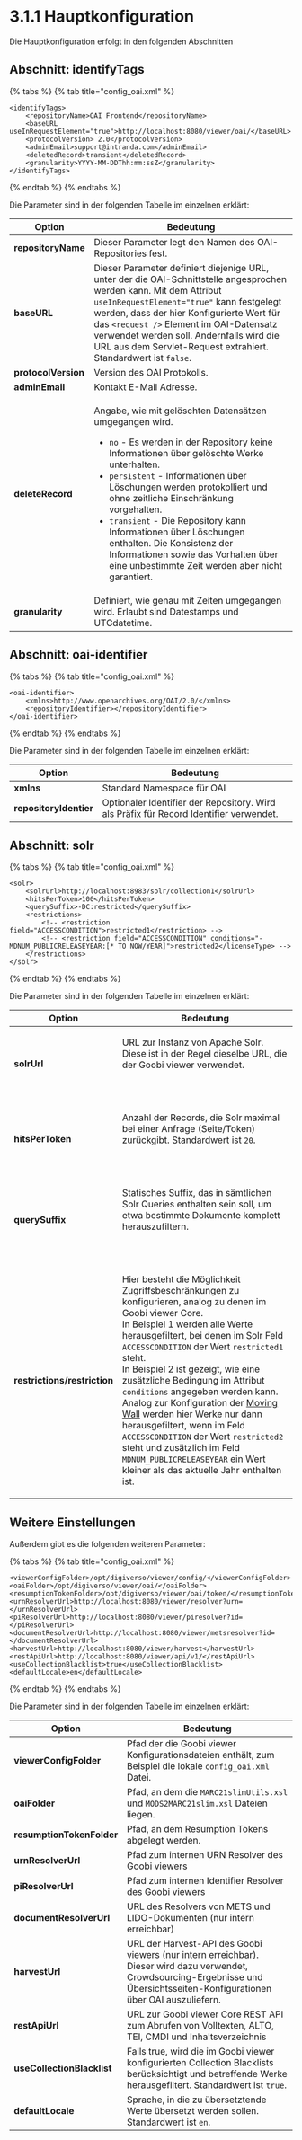 # 3.1.1 Hauptkonfiguration

Die Hauptkonfiguration erfolgt in den folgenden Abschnitten

## Abschnitt: identifyTags

{% tabs %}
{% tab title="config_oai.xml" %}
```markup
<identifyTags>
    <repositoryName>OAI Frontend</repositoryName>
    <baseURL useInRequestElement="true">http://localhost:8080/viewer/oai/</baseURL>
    <protocolVersion> 2.0</protocolVersion>
    <adminEmail>support@intranda.com</adminEmail>
    <deletedRecord>transient</deletedRecord>
    <granularity>YYYY-MM-DDThh:mm:ssZ</granularity>
</identifyTags>
```
{% endtab %}
{% endtabs %}

Die Parameter sind in der folgenden Tabelle im einzelnen erklärt:

| Option              | Bedeutung                                                                                                                                                                                                                                                                                                                                                                                                                                                                                                                          |
| ------------------- | ---------------------------------------------------------------------------------------------------------------------------------------------------------------------------------------------------------------------------------------------------------------------------------------------------------------------------------------------------------------------------------------------------------------------------------------------------------------------------------------------------------------------------------- |
| **repositoryName**  | Dieser Parameter legt den Namen des OAI-Repositories fest.                                                                                                                                                                                                                                                                                                                                                                                                                                                                         |
| **baseURL**         | Dieser Parameter definiert diejenige URL, unter der die OAI-Schnittstelle angesprochen werden kann. Mit dem Attribut `useInRequestElement="true"` kann festgelegt werden, dass der hier Konfigurierte Wert für das  `<request />` Element im OAI-Datensatz verwendet werden soll. Andernfalls wird die URL aus dem Servlet-Request extrahiert. Standardwert ist `false`.                                                                                                                                                           |
| **protocolVersion** | Version des OAI Protokolls.                                                                                                                                                                                                                                                                                                                                                                                                                                                                                                        |
| **adminEmail**      | Kontakt E-Mail Adresse.                                                                                                                                                                                                                                                                                                                                                                                                                                                                                                            |
| **deleteRecord**    | <p>Angabe, wie mit gelöschten Datensätzen umgegangen wird.</p><ul><li><code>no</code> - Es werden in der Repository keine Informationen über gelöschte Werke unterhalten.</li><li><code>persistent</code> - Informationen über Löschungen werden protokolliert und ohne zeitliche Einschränkung vorgehalten.</li><li><code>transient</code> - Die Repository kann Informationen über Löschungen enthalten. Die Konsistenz der Informationen sowie das Vorhalten über eine unbestimmte Zeit werden aber nicht garantiert.</li></ul> |
| **granularity**     | Definiert, wie genau mit Zeiten umgegangen wird. Erlaubt sind Datestamps und UTCdatetime.                                                                                                                                                                                                                                                                                                                                                                                                                                          |

## Abschnitt: oai-identifier

{% tabs %}
{% tab title="config_oai.xml" %}
```markup
<oai-identifier>
    <xmlns>http://www.openarchives.org/OAI/2.0/</xmlns>
    <repositoryIdentifier></repositoryIdentifier>
</oai-identifier>
```
{% endtab %}
{% endtabs %}

Die Parameter sind in der folgenden Tabelle im einzelnen erklärt:

| Option                 | Bedeutung                                                                              |
| ---------------------- | -------------------------------------------------------------------------------------- |
| **xmlns**              | Standard Namespace für OAI                                                             |
| **repositoryIdentier** | Optionaler Identifier der Repository. Wird als Präfix für Record Identifier verwendet. |

## Abschnitt: solr

{% tabs %}
{% tab title="config_oai.xml" %}
```markup
<solr>
    <solrUrl>http://localhost:8983/solr/collection1</solrUrl>
    <hitsPerToken>100</hitsPerToken>
    <querySuffix>-DC:restricted</querySuffix>
    <restrictions>
        <!-- <restriction field="ACCESSCONDITION">restricted1</restriction> -->
        <!-- <restriction field="ACCESSCONDITION" conditions="-MDNUM_PUBLICRELEASEYEAR:[* TO NOW/YEAR]">restricted2</licenseType> -->
    </restrictions>
</solr>
```
{% endtab %}
{% endtabs %}

Die Parameter sind in der folgenden Tabelle im einzelnen erklärt:

| Option                       | Bedeutung                                                                                                                                                                                                                                                                                                                                                                                                                                                                                                                                                                                                                                                                                                                 |
| ---------------------------- | ------------------------------------------------------------------------------------------------------------------------------------------------------------------------------------------------------------------------------------------------------------------------------------------------------------------------------------------------------------------------------------------------------------------------------------------------------------------------------------------------------------------------------------------------------------------------------------------------------------------------------------------------------------------------------------------------------------------------- |
| **solrUrl**                  | <p>URL zur Instanz von Apache Solr. Diese ist in der Regel dieselbe URL, die der Goobi viewer verwendet.</p><p>‌</p>                                                                                                                                                                                                                                                                                                                                                                                                                                                                                                                                                                                                      |
| **hitsPerToken**             | <p>Anzahl der Records, die Solr maximal bei einer Anfrage (Seite/Token) zurückgibt. Standardwert ist <code>20</code>.</p><p>‌</p>                                                                                                                                                                                                                                                                                                                                                                                                                                                                                                                                                                                         |
| **querySuffix**              | <p>Statisches Suffix, das in sämtlichen Solr Queries enthalten sein soll, um etwa bestimmte Dokumente komplett herauszufiltern.</p><p>‌</p>                                                                                                                                                                                                                                                                                                                                                                                                                                                                                                                                                                               |
| **restrictions/restriction** | <p>Hier besteht die Möglichkeit Zugriffsbeschränkungen zu konfigurieren, analog zu denen im Goobi viewer Core. <br>In Beispiel 1 werden alle Werte herausgefiltert, bei denen im Solr Feld <code>ACCESSCONDITION</code> der Wert <code>restricted1</code> steht. <br>In Beispiel 2 ist gezeigt, wie eine zusätzliche Bedingung im Attribut <code>conditions</code> angegeben werden kann. Analog zur Konfiguration der <a href="../../../misc/1/2.md">Moving Wall</a> werden hier Werke nur dann herausgefiltert, wenn im Feld <code>ACCESSCONDITION</code> der Wert <code>restricted2</code> steht und zusätzlich im Feld <code>MDNUM_PUBLICRELEASEYEAR</code> ein Wert kleiner als das aktuelle Jahr enthalten ist.</p> |

## Weitere Einstellungen

Außerdem gibt es die folgenden weiteren Parameter:

{% tabs %}
{% tab title="config_oai.xml" %}
```markup
<viewerConfigFolder>/opt/digiverso/viewer/config/</viewerConfigFolder>
<oaiFolder>/opt/digiverso/viewer/oai/</oaiFolder>
<resumptionTokenFolder>/opt/digiverso/viewer/oai/token/</resumptionTokenFolder>
<urnResolverUrl>http://localhost:8080/viewer/resolver?urn=</urnResolverUrl>
‌<piResolverUrl>http://localhost:8080/viewer/piresolver?id=</piResolverUrl>
‌<documentResolverUrl>http://localhost:8080/viewer/metsresolver?id=</documentResolverUrl>
‌<harvestUrl>http://localhost:8080/viewer/harvest</harvestUrl>
‌<restApiUrl>http://localhost:8080/viewer/api/v1/</restApiUrl>
‌<useCollectionBlacklist>true</useCollectionBlacklist>
<defaultLocale>en</defaultLocale>
```
{% endtab %}
{% endtabs %}

Die Parameter sind in der folgenden Tabelle im einzelnen erklärt:

| Option                     | Bedeutung                                                                                                                                                                        |
| -------------------------- | -------------------------------------------------------------------------------------------------------------------------------------------------------------------------------- |
| **viewerConfigFolder**     | Pfad der die Goobi viewer Konfigurationsdateien enthält, zum Beispiel die lokale `config_oai.xml` Datei.                                                                         |
| **oaiFolder**              | Pfad, an dem die `MARC21slimUtils.xsl` und `MODS2MARC21slim.xsl` Dateien liegen.                                                                                                 |
| **​resumptionTokenFolder** | Pfad, an dem Resumption Tokens abgelegt werden.                                                                                                                                  |
| **urnResolverUrl**         | ‌Pfad zum internen URN Resolver des Goobi viewers                                                                                                                                |
| **piResolverUrl**          | ‌Pfad zum internen Identifier Resolver des Goobi viewers                                                                                                                         |
| **documentResolverUrl**    | ‌URL des Resolvers von METS und LIDO-Dokumenten (nur intern erreichbar)                                                                                                          |
| **harvestUrl**             | ‌URL der Harvest-API des Goobi viewers (nur intern erreichbar). Dieser wird dazu verwendet, Crowdsourcing-Ergebnisse und Übersichtsseiten-Konfigurationen über OAI auszuliefern. |
| **restApiUrl**             | ‌URL zur Goobi viewer Core REST API zum Abrufen von Volltexten, ALTO, TEI, CMDI und Inhaltsverzeichnis                                                                           |
| **useCollectionBlacklist** | Falls true, wird die im Goobi viewer konfigurierten Collection Blacklists berücksichtigt und betreffende Werke herausgefiltert. Standardwert ist `true`.                         |
| **defaultLocale**          | Sprache, in die zu übersetztende Werte übersetzt werden sollen. Standardwert ist `en`.                                                                                           |
